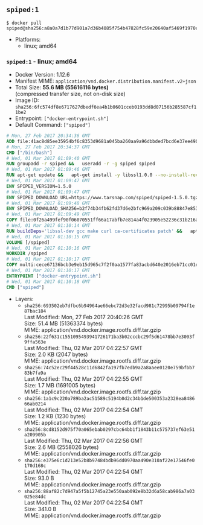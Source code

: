 ## `spiped:1`

```console
$ docker pull spiped@sha256:a8a0a7d1b77d901a7d36b4085f754b47828fc59e20640af5469f1970c1a53d07
```

-	Platforms:
	-	linux; amd64

### `spiped:1` - linux; amd64

-	Docker Version: 1.12.6
-	Manifest MIME: `application/vnd.docker.distribution.manifest.v2+json`
-	Total Size: **55.6 MB (55616116 bytes)**  
	(compressed transfer size, not on-disk size)
-	Image ID: `sha256:6fc574df8e6717627dbedf6ea4b1b0601cceb0193dd8d07156b285587cf11be2`
-	Entrypoint: `["docker-entrypoint.sh"]`
-	Default Command: `["spiped"]`

```dockerfile
# Mon, 27 Feb 2017 20:34:36 GMT
ADD file:41ac8d85ee35954bf6c8353d9681a045ba260aa9a96dbbded7bcd6e37ee49bea in / 
# Mon, 27 Feb 2017 20:34:37 GMT
CMD ["/bin/bash"]
# Wed, 01 Mar 2017 01:09:40 GMT
RUN groupadd -r spiped &&	useradd -r -g spiped spiped
# Wed, 01 Mar 2017 01:09:46 GMT
RUN apt-get update &&	apt-get install -y libssl1.0.0 --no-install-recommends &&	rm -rf /var/lib/apt/lists/*
# Wed, 01 Mar 2017 01:09:47 GMT
ENV SPIPED_VERSION=1.5.0
# Wed, 01 Mar 2017 01:09:47 GMT
ENV SPIPED_DOWNLOAD_URL=https://www.tarsnap.com/spiped/spiped-1.5.0.tgz
# Wed, 01 Mar 2017 01:09:48 GMT
ENV SPIPED_DOWNLOAD_SHA256=b2f74b34fb62fd37d6e2bfc969a209c039b88847e853a49e91768dec625facd7
# Wed, 01 Mar 2017 01:09:49 GMT
COPY file:0f26a499fef90f06070551ff66a17abfb7e814a4f023905e52236c31b216a7bb in /0001-Fix-docker-stop-issue.patch 
# Wed, 01 Mar 2017 01:10:14 GMT
RUN buildDeps='libssl-dev gcc make curl ca-certificates patch' &&	apt-get update && apt-get install -y $buildDeps --no-install-recommends &&	rm -rf /var/lib/apt/lists/* &&	curl -fsSL "$SPIPED_DOWNLOAD_URL" -o spiped.tar.gz &&	echo "$SPIPED_DOWNLOAD_SHA256 spiped.tar.gz" |sha256sum -c - &&	mkdir -p /usr/local/src/spiped &&	tar xzf "spiped.tar.gz" -C /usr/local/src/spiped --strip-components=1 &&	rm "spiped.tar.gz" &&	patch -p1 -d /usr/local/src/spiped/ < /0001-Fix-docker-stop-issue.patch &&	make -C /usr/local/src/spiped &&	make -C /usr/local/src/spiped install &&	rm -rf /usr/local/src/spiped &&	apt-get purge -y --auto-remove $buildDeps
# Wed, 01 Mar 2017 01:10:15 GMT
VOLUME [/spiped]
# Wed, 01 Mar 2017 01:10:16 GMT
WORKDIR /spiped
# Wed, 01 Mar 2017 01:10:17 GMT
COPY multi:cece67136bcb3e9eb15d965c7f2f0aa1577fa83acbd640e2016eb71cc01e0cfa in /usr/local/bin/ 
# Wed, 01 Mar 2017 01:10:17 GMT
ENTRYPOINT ["docker-entrypoint.sh"]
# Wed, 01 Mar 2017 01:10:18 GMT
CMD ["spiped"]
```

-	Layers:
	-	`sha256:693502eb7dfbc6b94964ae66ebc72d3e32facd981c72995b09794f1e87bac184`  
		Last Modified: Mon, 27 Feb 2017 20:40:26 GMT  
		Size: 51.4 MB (51363374 bytes)  
		MIME: application/vnd.docker.image.rootfs.diff.tar.gzip
	-	`sha256:22f631c1551095493941726171ba3b02cccbc29f5d61478bb7e3003f9ffa563e`  
		Last Modified: Thu, 02 Mar 2017 04:22:57 GMT  
		Size: 2.0 KB (2047 bytes)  
		MIME: application/vnd.docker.image.rootfs.diff.tar.gzip
	-	`sha256:74c52ec29f44528c11d6842fa197fb7edb9a2a8aaee0120e759bfbb783b7fa9a`  
		Last Modified: Thu, 02 Mar 2017 04:22:55 GMT  
		Size: 1.7 MB (1691005 bytes)  
		MIME: application/vnd.docker.image.rootfs.diff.tar.gzip
	-	`sha256:1a1c9c220a789ba2ac51589c5194b0d2c34b1de500353a2328ea848666ab0214`  
		Last Modified: Thu, 02 Mar 2017 04:22:54 GMT  
		Size: 1.2 KB (1230 bytes)  
		MIME: application/vnd.docker.image.rootfs.diff.tar.gzip
	-	`sha256:8cd8152d975f70a065ebab0297cbc64bb1f1843b11c575737ef63e51a209905b`  
		Last Modified: Thu, 02 Mar 2017 04:22:56 GMT  
		Size: 2.6 MB (2558026 bytes)  
		MIME: application/vnd.docker.image.rootfs.diff.tar.gzip
	-	`sha256:e375e6c1d213e52b8b97484bdb96dd0970aa490e310af22e17546fe0170d168c`  
		Last Modified: Thu, 02 Mar 2017 04:22:54 GMT  
		Size: 93.0 B  
		MIME: application/vnd.docker.image.rootfs.diff.tar.gzip
	-	`sha256:88af82c7d947a5f5b12745a23e550aab092e8b32d6a58cab986a7a03025e84dc`  
		Last Modified: Thu, 02 Mar 2017 04:22:54 GMT  
		Size: 341.0 B  
		MIME: application/vnd.docker.image.rootfs.diff.tar.gzip
